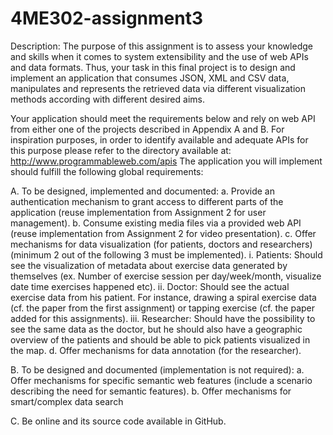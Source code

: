 # 4ME302-assignment3

Description: The purpose of this assignment is to assess your knowledge and skills when it
comes to system extensibility and the use of web APIs and data formats. Thus, your task in this
final project is to design and implement an application that consumes JSON, XML and CSV
data, manipulates and represents the retrieved data via different visualization methods
according with different desired aims. 

Your application should meet the requirements below and
rely on web API from either one of the projects described in Appendix A and B. For inspiration
purposes, in order to identify available and adequate APIs for this purpose please refer to the
directory available at: http://www.programmableweb.com/apis
The application you will implement should fulfill the following global requirements:

A. To be designed, implemented and documented:
  a. Provide an authentication mechanism to grant access to different parts of the
     application (reuse implementation from Assignment 2 for user management).
  b. Consume existing media files via a provided web API (reuse implementation
     from Assignment 2 for video presentation).
  c. Offer mechanisms for data visualization (for patients, doctors and researchers)
     (minimum 2 out of the following 3 must be implemented).
     i. Patients: Should see the visualization of metadata about exercise data
        generated by themselves (ex. Number of exercise session per day/week/month,
        visualize date time exercises happened etc).
    ii. Doctor: Should see the actual exercise data from his patient. For
        instance, drawing a spiral exercise data (cf. the paper from the first assignment)
        or tapping exercise (cf. the paper added for this assignments).
   iii. Researcher: Should have the possibility to see the same data as the
        doctor, but he should also have a geographic overview of the patients and should
        be able to pick patients visualized in the map.
  d. Offer mechanisms for data annotation (for the researcher).

B. To be designed and documented (implementation is not required):
  a. Offer mechanisms for specific semantic web features (include a scenario
     describing the need for semantic features).
  b. Offer mechanisms for smart/complex data search

C. Be online and its source code available in GitHub.
